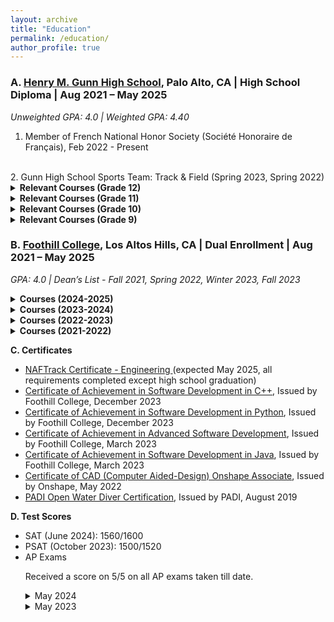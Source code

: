 ```yaml
---
layout: archive
title: "Education"
permalink: /education/
author_profile: true
---
```


<h3>A. <a href="https://gunn.pausd.org/">Henry M. Gunn High School</a>, Palo Alto, CA   |  High School Diploma   |   Aug 2021 – May 2025</h3>

*Unweighted GPA: 4.0  \| Weighted GPA: 4.40*

1.  Member of French National Honor Society (Société Honoraire de Français), Feb 2022 - Present 
<br>
2. Gunn High School Sports Team:  Track & Field (Spring 2023, Spring 2022)

<details> 

<summary> <b>Relevant Courses (Grade 12)</b> </summary>
<ul>
  <li> Engineering Technology (Gunn Robotics Team) </li>
  <li> AP Physics C (Mechanics and Electricity & Magnetism) </li>
  <li> AP Art History </li>
  <li> AP English Literature & Comprehension </li>
  <li> AP Economics (Macro & Micro) </li>
  </ul>
</details>

<details>

<summary><b> Relevant Courses (Grade 11) </b></summary>
<ul>
  <li> Engineering Technology (Gunn Robotics Team) </li>
  <li> Digital Electronics </li>
  <li> AP Calculus BC </li>
  <li> AP Chemistry </li>
  <li> AP US History </li>
  <li> AAR-D (Advanced Authentic Research-Dual Enrollment) </li>
</ul>
</details>

<details>
 <summary><b> Relevant Courses (Grade 10) </b></summary>
 <ul>
  <li> Principles of Engineering and Robotics PLTW Honors </li>
  <li> AP Computer Science A </li>
  <li> Analysis Honors </li>
  <li> Chemistry Honors  </li>
  <li> French 3 </li>
  <li> Social Justice Pathway courses (US Govt, Contemporary World History) </li>
  </ul>
</details>

<details>
<summary><b> Relevant Courses (Grade 9)  </b></summary>
<ul>
  <li> Introduction to Engineering and Design PLTW Honors </li>
  <li> Algebra 2/Trigonometry Honors </li>
  <li> Biology Honors </li>
  <li> French 2 </li>
</ul>
</details>




<h3>B.  <a href="https://www.foothill.edu/">Foothill College</a>, Los Altos Hills, CA   |  Dual Enrollment     |    Aug 2021 – May 2025 </h3>

*GPA: 4.0  \| Dean’s List - Fall 2021, Spring 2022, Winter 2023, Fall 2023*

<details>
<summary><b>Courses (2024-2025)</b></summary>
<ul>
<li>Multivariable Calculus Part 2 (Math 1D) - Planned</li>
<li>Differential Equations (Math 2A) - Planned</li>
<li>Linear Algebra (Math 2B) - Planned</li>
</ul>
</details>

<details>
<summary><b> Courses (2023-2024)</b></summary>
<ul>
<li> Discrete Mathematics <a href="https://catalog.foothill.edu/course-outlines/MATH-22/">(Math 22)</a> </li> 
<li> Search/Research Internet <a href="https://catalog.foothill.edu/course-outlines/LINC-66C/">(LINC 66C)</a></li> 
<li> Design Thinking Overview  <a href="https://catalog.foothill.edu/course-outlines/LINC-77/">(LINC 77)</a> </li>
<li> Multivariable Calculus Part 1 <a href="https://catalog.foothill.edu/course-outlines/MATH-1C/">(Math 1C)</a> </li>
<li> Cloud-Based Data Analysis Tools  <a href="https://catalog.foothill.edu/course-outlines/LINC-63/">(LINC 63)</a> </li>
<li> Online Collaboration Tools <a href="https://catalog.foothill.edu/course-outlines/LINC-90C/">(LINC 90C)</a> </li> 
<li> Global Project-Based Learning  <a href="https://catalog.foothill.edu/course-outlines/LINC-58/">(LINC 58)</a></li>
<li> Cloud-Based Publishing Tools <a href="https://catalog.foothill.edu/course-outlines/LINC-66E/">(LINC 66E)</a> </li>
<li> Multi-media Project Production <a href="https://catalog.foothill.edu/course-outlines/LINC-79/">(LINC 79)</a> </li>
</ul>
</details>

<details>
<summary><b> Courses (2022-2023) </b></summary>
<ul>
<li> Advanced Data Structures & Algorithms in Java  <a href="https://catalog.foothill.edu/course-outlines/C-S-1C/">(CS 1C)</a></li> 
<li> Introduction to Database Management Systems <a href="https://catalog.foothill.edu/course-outlines/C-S-31A/">(CS 31A)</a></li>
<li> Elementary Statistics <a href="https://foothill.edu/assessment/courses/math10.html">(Math 10)</a> </li>
<li> Intermediate Software Design in C++ <a href="https://catalog.foothill.edu/course-outlines/C-S-2B/">(CS 2B)</a> </li>
</ul>
</details>


<details>
<summary><b> Courses (2021-2022) </b></summary>
<ul>
<li> Object-Oriented Programming Methodologies in Java  <a href="https://catalog.foothill.edu/course-outlines/C-S-1A/">(CS 1A)</a> </li>
<li> Object-Oriented Programming Methodologies in Python  <a href="https://catalog.foothill.edu/course-outlines/C-S-3A/">(CS 3A)</a></li> 
<li> Intermediate Software Design in Java <a href="https://catalog.foothill.edu/course-outlines/C-S-1B/">(CS 1B)</a> </li> 
<li> Object-Oriented Programming Methodologies in C++ <a href="https://catalog.foothill.edu/course-outlines/C-S-2A/">(CS 2A)</a> </li>
<li> Intermediate Software Design in Python  <a href="https://catalog.foothill.edu/course-outlines/C-S-3B/">(CS 3B)</a> </li>
<li> JavaScript for Programmers <a href="https://catalog.foothill.edu/course-outlines/C-S-22A/">(CS 22A)</a> </li> 
</ul>
</details>

<ul>
</ul>

**C. Certificates**
<ul>
<li> <a href="https://naf.org/our-approach/naftrack">NAFTrack Certificate  - Engineering  </a>(expected May 2025, all  requirements completed  except high school graduation)</li>
<li> <a href="https://catalog.foothill.edu/degrees-certificates/computer-science/index.html#text">Certificate of Achievement in Software Development in C++</a>, Issued by Foothill College,  December 2023 </li>
<li> <a href="https://catalog.foothill.edu/degrees-certificates/computer-science/index.html#text">Certificate of Achievement in Software Development in Python</a>, Issued by Foothill College, December 2023</li>
<li> <a href="https://catalog.foothill.edu/degrees-certificates/computer-science/index.html#text">Certificate of Achievement in Advanced Software Development</a>, Issued by Foothill College, March 2023</li>
<li> <a href="https://catalog.foothill.edu/degrees-certificates/computer-science/index.html#text">Certificate of Achievement in Software Development in Java</a>, Issued by Foothill College, March 2023</li>
<li> <a href="https://learn.onshape.com/courses/certified-onshape-associate">Certificate of CAD (Computer Aided-Design) Onshape Associate</a>, Issued by Onshape, May 2022</li>
<li> <a href="https://www.padi.com/courses/open-water-diver">PADI Open Water Diver Certification</a>, Issued by PADI, August 2019</li>

</ul>

**D. Test Scores**

<ul>

<li>SAT (June 2024): 1560/1600</li>

<li>PSAT (October 2023): 1500/1520</li>




<li>AP Exams </li>

Received a score on 5/5 on all AP exams taken till date.
<br>

<details>
<summary>May 2024</summary>
<ul>
<li>AP Chemistry: 5/5</li>
<li>AP US History: 5/5</li>
<li>AP Calculus BC: 5/5</li>
</ul>
</details>

<details>

<summary>May 2023 </summary>
<ul>
<li>AP Computer Science A: 5/5</li>
<li>AP Statistics: 5/5</li>
</ul>
</details>

</ul>